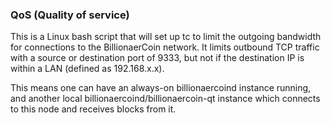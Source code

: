 ### QoS (Quality of service) ###

This is a Linux bash script that will set up tc to limit the outgoing bandwidth for connections to the BillionaerCoin network. It limits outbound TCP traffic with a source or destination port of 9333, but not if the destination IP is within a LAN (defined as 192.168.x.x).

This means one can have an always-on billionaercoind instance running, and another local billionaercoind/billionaercoin-qt instance which connects to this node and receives blocks from it.
